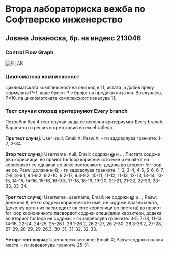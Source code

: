 # Втора лабораториска вежба по Софтверско инженерство
## Јована Јованоска, бр. на индекс 213046
### Control Flow Graph
![SILAB](https://github.com/JovanoskaJovana/SI_2023_lab2_213046/assets/126422782/7997776a-380f-4a03-8327-108aad09f44c)
### Цикломатска комплексност
Цикломатската комплексност на овој код е 11, истата ја добив преку формулата Р+1, каде бројот Р е бројот на предикатни јазли. Во случајов, Р=10, па цикломатската комплексност изнесува 11.
### Тест случаи според критериумот Every branch
Потребни беа 4 тест случаи за да се исполни критериумот Every branch. Барањето го решив и претставив во excel табела.<br>
<br>
**Прв тест случај**: User=null; Email:X; Pasw:X; - ги задоволува гранките: 1-2, 2-34. <br>
<br>
**Втор тест случај**: Username=null; Email: содржи **@** и **.** ; Листата содржи два корисници: во првиот for loop корисничкото име и email-от на корисникот се еднакви со веќе постоечкото, додека во вториот for loop не се. Pasw: должина<8; - ги задоволува гранките: 1-3, 3-4, 4-5, 5-6, 6-7, 7-8, 8-9.1, 9.1-9.2, 9.2-10, 9.2-17, 9.3-9.2, 10-11, 11-12, 11-13, 12-13, 13-14, 13-15, 14-15, 14-16, 15-16, 16-9.3, 17-18, 18-19, 19-20, 20-21, 21-22, 22-23, 23-33, 33-34.<br>
<br>
**Трет тест случај**: Username=username; Email: не содржи **@** и **.** ;  Pasw: должина:8, не го содржи корисничкото име, не содржи празни места, (доколку врти низ пасвордите на сите корисници во листата) во првиот for loop корисничкото пасвордот содржи специјални карактери, додека во вториот for loop не содржи. - ги задоволува гранките: 3-5, 7-18, 11-13, 14-16, 22-24, 24-25, 25-26.1, 26.1-26.2, 26.2-27, 26.2-30, 26.3-26.2, 27-28, 27-29, 28-29, 29-26.3, 30-31, 31-32, 32-33.<br>
<br>
**Четврт тест случај**: Username=username; Email: X; Pasw: содржи празни места. - ги задоволува гранките 25-31.<br>
